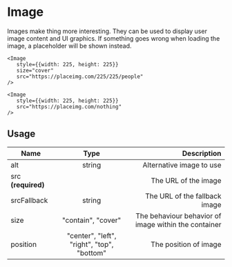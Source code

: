 <!-- 
This is an auto-generated markdown. 
You can change it in "src/atoms/Image.tsx" and run build:docs to update this file.
-->
# Image
Images make thing more interesting. They can be used
to display user image content and UI graphics.
If something goes wrong when loading the image, a placeholder will
be shown instead.

```example
<Image
   style={{width: 225, height: 225}}
   size="cover"
   src="https://placeimg.com/225/225/people"
/>
```

```example
<Image
   style={{width: 225, height: 225}}
   src="https://placeimg.com/nothing"
/>
```
## Usage
| Name        | Type           | Description  |
| ----------- |:--------------:| ------------:|
|alt|string|Alternative image to use
|src **(required)**||The URL of the image
|srcFallback|string|The URL of the fallback image
|size|"contain", "cover"|The behaviour behavior of image within the container
|position|"center", "left", "right", "top", "bottom"|The position of image
